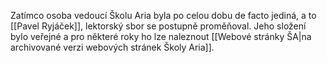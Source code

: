 Zatímco osoba vedoucí Školu Aria byla po celou dobu de facto jediná, a to [[Pavel Ryjáček]], lektorský sbor se postupně proměňoval. Jeho složení bylo veřejné a pro některé roky ho lze naleznout [[Webové stránky ŠA|na archivované verzi webových stránek Školy Aria]].

